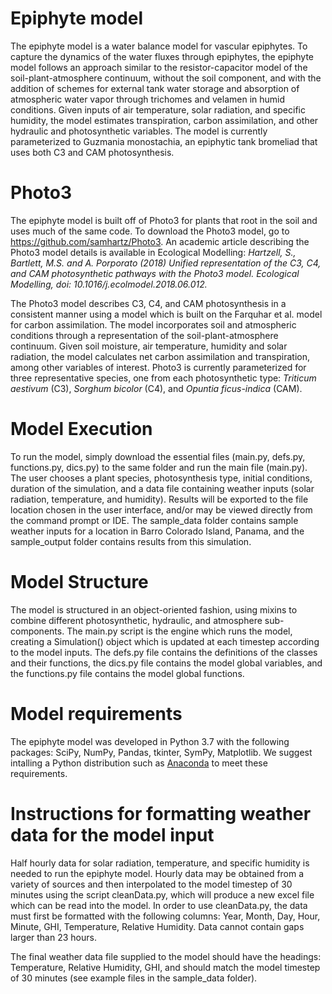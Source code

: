 # Epiphyte model

The epiphyte model is a water balance model for vascular epiphytes. To capture the dynamics of the water fluxes through epiphytes, the epiphyte model follows an approach similar to the resistor-capacitor model of the soil-plant-atmosphere continuum, without the soil component, and with the addition of schemes for external tank water storage and absorption of atmospheric water vapor through trichomes and velamen in humid conditions. Given inputs of air temperature, solar radiation, and specific humidity, the model estimates transpiration, carbon assimilation, and other hydraulic and photosynthetic variables. The model is currently parameterized to Guzmania monostachia, an epiphytic tank bromeliad that uses both C3 and CAM photosynthesis.


# Photo3

The epiphyte model is built off of Photo3 for plants that root in the soil and uses much of the same code. To download the Photo3 model, go to https://github.com/samhartz/Photo3.
An academic article describing the Photo3 model details is available in Ecological Modelling:
  *Hartzell, S., Bartlett, M.S. and A. Porporato (2018) Unified representation of the C3, C4, and CAM photosynthetic pathways with the Photo3 model. Ecological Modelling, doi: 10.1016/j.ecolmodel.2018.06.012.*

The Photo3 model describes C3, C4, and CAM photosynthesis in a consistent manner using a model which is built on the Farquhar et al. model for carbon assimilation. The model incorporates soil and atmospheric conditions through a representation of the soil-plant-atmosphere continuum. Given soil moisture, air temperature, humidity and solar radiation, the model calculates net carbon assimilation and transpiration, among other variables of interest. Photo3 is currently parameterized for three representative species, one from each photosynthetic type: *Triticum aestivum* (C3), *Sorghum bicolor* (C4), and *Opuntia ficus-indica* (CAM).

# Model Execution

To run the model, simply download the essential files (main.py, defs.py, functions.py, dics.py) to the same folder and run the main file (main.py). The user chooses a plant species, photosynthesis type, initial conditions, duration of the simulation, and a data file containing weather inputs (solar radiation, temperature, and humidity). Results will be exported to the file location chosen in the user interface, and/or may be viewed directly from the command prompt or IDE. The sample_data folder contains sample weather inputs for a location in Barro Colorado Island, Panama, and the sample_output folder contains results from this simulation. 

# Model Structure

The model is structured in an object-oriented fashion, using mixins to combine different photosynthetic, hydraulic, and atmosphere sub-components. The main.py script is the engine which runs the model, creating a Simulation() object which is updated at each timestep according to the model inputs. The defs.py file contains the definitions of the classes and their functions, the dics.py file contains the model global variables, and the functions.py file contains the model global functions. 


# Model requirements
The epiphyte model was developed in Python 3.7 with the following packages: SciPy, NumPy, Pandas, tkinter, SymPy, Matplotlib. We suggest intalling a Python distribution such as [Anaconda][An] to meet these requirements. 

[An]: https://www.continuum.io/downloads

# Instructions for formatting weather data for the model input
Half hourly data for solar radiation, temperature, and specific humidity is needed to run the epiphyte model. Hourly data may be obtained from a variety of sources and then interpolated to the model timestep of 30 minutes using the script cleanData.py, which will produce a new excel file which can be read into the model. In order to use cleanData.py, the data must first be formatted with the following columns: Year, Month, Day, Hour, Minute, GHI, Temperature, Relative Humidity. Data cannot contain gaps larger than 23 hours.

The final weather data file supplied to the model should have the headings: Temperature, Relative Humidity, GHI, and should match the model timestep of 30 minutes (see example files in the sample_data folder).



